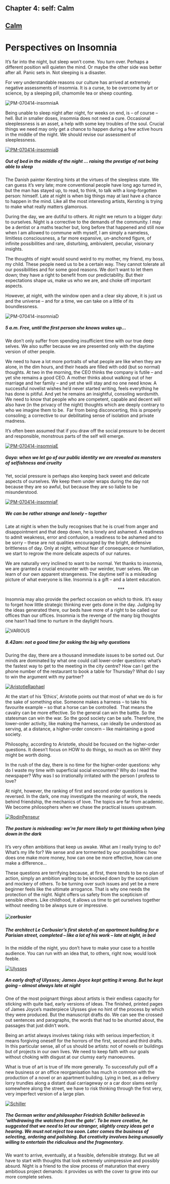 Chapter  4: self: Calm
---------------------

[Calm](../category/self/calm/index.html)
----------------------------------------

Perspectives on Insomnia
========================

It’s far into the night, but sleep won’t come. You turn over. Perhaps a different position will quieten the mind. Or maybe the other side was better after all. Panic sets in. Not sleeping is a disaster.

<span class="s1">For very understandable reasons our culture has arrived at extremely negative assessments of insomnia. It is a curse, to be overcome by art or science, by a sleeping pill, chamomile tea or sheep counting.</span>

![PM-070414-insomniaA](http://i2.wp.com/www.thebookoflife.org/wp-content/uploads/2014/09/PM-070414-insomniaA.jpg?resize=547%2C365)

<span class="s1">Being unable to sleep night after night, for weeks on end, is – of course – hell. But in smaller doses, insomnia does not need a cure. Occasional sleeplessness is an asset, a help with some key troubles of the soul. Crucial things we need may only get a chance to happen during a few active hours in the middle of the night. We should revise our assessment of sleeplessness.</span>

[![PM-070414-insomniaB](http://i2.wp.com/www.thebookoflife.org/wp-content/uploads/2014/10/PM-070414-insomniaB.jpg?resize=635%2C432)](http://i2.wp.com/www.thebookoflife.org/wp-content/uploads/2014/10/PM-070414-insomniaB.jpg)

##### <span class="s1">Out of bed in the middle of the night … raising the prestige of not being able to sleep</span>

<span class="s1">The Danish painter Kersting hints at the virtues of the sleepless state. We can guess it’s very late; more conventional people have long ago turned in, but the man has stayed up, to read, to think, to talk with a long-forgotten person: himself. Late at night is when big things may at last have a chance to happen in the mind. Like all the most interesting artists, Kersting is trying to make what really matters glamorous.</span>

<span class="s1">During the day, we are dutiful to others. At night we return to a bigger duty: to ourselves. Night is a corrective to the demands of the community. </span>I may be a dentist or a maths teacher but, long before that happened and still now when I am allowed to commune with myself, I am simply a nameless, limitless consciousness, a far more expansive, un-anchored figure, of infinite possibilities and rare, disturbing, ambivalent, peculiar, visionary insights.

<span class="s1">The thoughts of night would sound weird to my mother, my friend, my boss, my child. These people need us to be a certain way. They cannot tolerate all our possibilities and for some good reasons. We don’t want to let them down; they have a right to benefit from our predictability. But their expectations shape us, make us who we are, and choke off important aspects.</span>

<span class="s1">However, at night, with the window open and a clear sky above, it is just us and the universe – and for a time, we can take on a little of its boundlessness.</span>

![PM-070414-insomniaD](http://i0.wp.com/www.thebookoflife.org/wp-content/uploads/2014/09/PM-070414-insomniaD.jpg)

##### <span class="s1">5 a.m. Free, until the first person she knows wakes up…</span>

<span class="s1">We don’t only suffer from spending insufficient time with our true deep selves. We also suffer because we are presented only with the daytime version of other people.</span>

<span class="s1">We need to have a lot more portraits of what people are like when they are alone, in the dim hours, and their heads are filled with odd (but so normal) thoughts. At two in the morning, the CEO thinks the company is futile – and yet she remains a good CEO. A mother thinks about walking out of her marriage and her family – and yet she will stay and no one need know. A successful novelist wishes he’d never started writing, feels everything he has done is pitiful. And yet he remains an insightful, consoling wordsmith. We need to know that people who are competent, capable and decent will also have (in the privacy of the night) thoughts which are deeply contrary to who we imagine them to be.  Far from being disconcerting, this is properly consoling; a corrective to our debilitating sense of isolation and private madness.</span>

<span class="s1">It’s often been assumed that if you draw off the social pressure to be decent and responsible, monstrous parts of the self will emerge.</span>

[![PM-070414-insomniaE](http://i1.wp.com/www.thebookoflife.org/wp-content/uploads/2014/10/PM-070414-insomniaE1.jpg?resize=635%2C491)](http://i0.wp.com/www.thebookoflife.org/wp-content/uploads/2014/10/PM-070414-insomniaE1.jpg)

##### <span class="s1">Goya: when we let go of our public identity we are revealed as monsters of selfishness and cruelty</span>

<span class="s1">Yet, social pressure is perhaps also keeping back sweet and delicate aspects of ourselves. We keep them under wraps during the day not because they are so awful, but because they are so liable to be misunderstood.</span>

[![PM-070414-insomniaF](http://i1.wp.com/www.thebookoflife.org/wp-content/uploads/2014/10/PM-070414-insomniaF.jpg?resize=635%2C486)](http://i1.wp.com/www.thebookoflife.org/wp-content/uploads/2014/10/PM-070414-insomniaF.jpg)

##### We can be rather strange and lonely – together

<span class="s1">Late at night is when the bully recognises that he is cruel from anger and disappointment and that deep down, he is lonely and ashamed. A readiness to admit weakness, error and confusion, a readiness to be ashamed and to be sorry – these are not qualities encouraged by the bright, defensive brittleness of day. Only at night, without fear of consequence or humiliation, we start to regrow the more delicate aspects of our natures.</span>

<span class="s1">We are naturally very inclined to want to be normal. Yet thanks to insomnia, we are granted a crucial encounter with our weirder, truer selves. We can learn of our own apparent strangeness. The daytime self is a misleading picture of what everyone is like. Insomnia is a gift – and a latent education.</span>

                                                                                          \*\*\*

Insomnia may also provide the perfect occasion on which to think. It’s easy to forget how little strategic thinking ever gets done in the day. Judging by the ideas generated there, our beds have more of a right to be called our offices than our offices. Insomnia is the revenge of the many big thoughts one hasn’t had time to nurture in the daylight hours.

![VARIOUS](http://i0.wp.com/www.thebookoflife.org/wp-content/uploads/2014/09/rushhour.jpg)

##### <span class="s1">8.42am: not a good time for asking the big why questions</span>

<span class="s1">During the day, there are a thousand immediate issues to be sorted out. Our minds are dominated by what one could call lower-order questions: what’s the fastest way to get to the meeting in the city centre? How can I get the phone number of the restaurant to book a table for Thursday? What do I say to win the argument with my partner?</span>

[![AristotleRaphael](http://i1.wp.com/www.thebookoflife.org/wp-content/uploads/2014/10/AristotleRaphael.jpg?resize=429%2C353)](http://i2.wp.com/www.thebookoflife.org/wp-content/uploads/2014/10/AristotleRaphael.jpg)

<span class="s1">At the start of his ‘Ethics’, Aristotle points out that most of what we do is for the sake of something else. Someone makes a harness – to take his favourite example – so that a horse can be controlled.  That means the cavalry can be more effective. So the general can win the battle. So the statesman can win the war. So the good society can be safe. Therefore, the lower-order activity, like making the harness, can ideally be understood as serving, at a distance, a higher-order concern – like maintaining a good society.</span>

<span class="s1">Philosophy, according to Aristotle, should be focused on the higher-order questions. It doesn’t focus on HOW to do things, so much as on WHY they might be worth doing.</span>

<span class="s1">In the rush of the day, there is no time for the higher-order questions: why do I waste my time with superficial social encounters? Why do I read the newspaper? Why was I so irrationally irritated with the person I profess to love?</span>

<span class="s1">At night, however, the ranking of first and second order questions is reversed. In the dark, one may investigate the meaning of work, the needs behind friendship, the mechanics of love. The topics are far from academic. We become philosophers when we chase the practical issues upstream.</span>

[![RodinPenseur](http://i0.wp.com/www.thebookoflife.org/wp-content/uploads/2014/10/RodinPenseur.jpg?resize=635%2C399)](http://i1.wp.com/www.thebookoflife.org/wp-content/uploads/2014/10/RodinPenseur.jpg)

##### <span class="s1">The posture is misleading: we’re far more likely to get thinking when lying down in the dark</span>

<span class="s1">It’s very often ambitions that keep us awake. What am I really trying to do? What’s my life for? We sense and are tormented by our possibilities: how does one make more money, how can one be more effective, how can one make a difference…</span>

<span class="s1">These questions are terrifying because, at first, there tends to be no plan of action, simply an ambition waiting to be knocked down by the scepticism and mockery of others. To be turning over such issues and yet be a mere beginner feels like the ultimate arrogance. That is why one needs the protection of the night. Night offers us safety from the scepticism of sensible others. Like childhood, it allows us time to get ourselves together without needing to be always sure or impressive.</span>

##### ![corbusier](http://i0.wp.com/www.thebookoflife.org/wp-content/uploads/2014/09/corbusier.jpg)

##### <span class="s1">The architect Le Corbusier’s first sketch of an apartment building for a Parisian street, completed – like a lot of his work – late at night, in bed</span>

<span class="s1">In the middle of the night, you don’t have to make your case to a hostile audience. You can run with an idea that, to others, right now, would look feeble.</span>

[![Ulysses](http://i1.wp.com/www.thebookoflife.org/wp-content/uploads/2014/10/Ulysses.jpg?resize=635%2C442)](http://i0.wp.com/www.thebookoflife.org/wp-content/uploads/2014/10/Ulysses.jpg)

##### <span class="s1">An early draft of Ulysses; James Joyce kept getting it wrong. But he kept going – almost always late at night</span>

<span class="s1">One of the most poignant things about artists is their endless capacity for sticking with quite bad, early versions of ideas. The finished, printed pages of James Joyce’s masterpiece Ulysses give no hint of the process by which they were produced. But the manuscript drafts do. We can see the crossed out sentences and paragraphs, the words that had to be shunted about, the passages that just didn’t work.</span>

<span class="s1">Being an artist always involves taking risks with serious imperfection; it means forgiving oneself for the horrors of the first, second and third drafts. In this particular sense, all of us should be artists: not of novels or buildings but of projects in our own lives. We need to keep faith with our goals without choking with disgust at our clumsy early manoeuvres.</span>

<span class="s1">What is true of art is true of life more generally. To successfully pull off a new business or an office reorganisation has much in common with the production of a novel or an apartment building. Lying in bed, as a delivery lorry trundles along a distant dual carriageway or a car door slams eerily somewhere along the street, we have to risk thinking through the first very, very imperfect version of a large plan.</span>

[![Schiller](http://i1.wp.com/www.thebookoflife.org/wp-content/uploads/2014/10/Schiller.jpg?resize=635%2C432)](http://i0.wp.com/www.thebookoflife.org/wp-content/uploads/2014/10/Schiller.jpg)

##### <span class="s1">The German writer and philosopher Friedrich Schiller believed in ‘withdrawing the watchers from the gate’. To be more creative, he suggested that we need to let our stranger, slightly crazy ideas get a hearing. We must not reject too soon. Later comes the business of selecting, ordering and polishing. But creativity involves being unusually willing to entertain the ridiculous and the fragmentary.</span>

<span class="s1">We want to arrive, eventually, at a feasible, defensible strategy. But we all have to start with thoughts that look extremely unimpressive and possibly absurd. Night is a friend to the slow process of maturation that every ambitious project demands: it provides us with the cover to grow into our more complete selves.</span>

